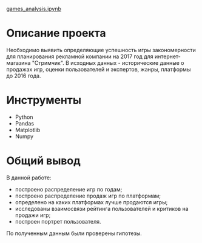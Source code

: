 [games_analysis.ipynb](https://github.com/thmndswpr/data-analyst-projects/blob/main/games/games_analysis.ipynb)

# Описание проекта
Необходимо выявить определяющие успешность игры закономерности для планирования рекламной компании на 2017 год для интернет-магазина "Стримчик". В исходных данных - исторические данные о продажах игр, оценки пользователей и экспертов, жанры, платформы до 2016 года.

#  Инструменты
* Python
* Pandas
* Matplotlib
* Numpy
  
# Общий вывод
В данной работе:
* построено распределение игр по годам;
* построено распределение продаж игр по платформам;
* определено на каких платформах лучше продаются игры;
* исследованы взаимосвязи рейтинга пользователей и критиков на продажи игр;
* построен портрет пользователя.

По полученным данным были проверены гипотезы. 

